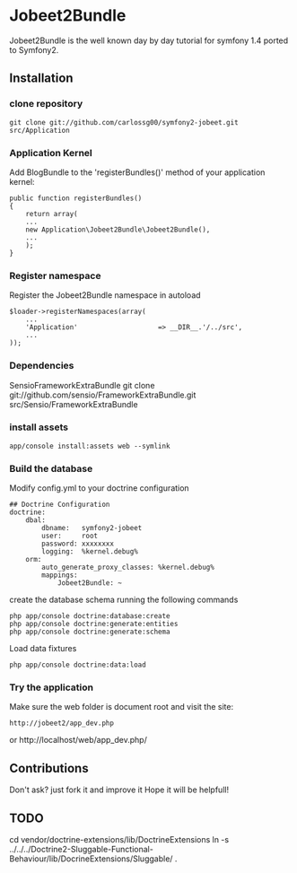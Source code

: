# Jobeet2Bundle

Jobeet2Bundle is the well known day by day tutorial for symfony 1.4 ported to Symfony2.

## Installation

### clone repository

	git clone git://github.com/carlossg00/symfony2-jobeet.git src/Application

### Application Kernel

 Add BlogBundle to the 'registerBundles()' method of your application kernel:
 
 	public function registerBundles()
 	{
 		return array(
 		...
 		new Application\Jobeet2Bundle\Jobeet2Bundle(),
 		...
 		);
 	}

### Register namespace
 
 Register the Jobeet2Bundle namespace in autoload
 
 	$loader->registerNamespaces(array(
    	...
    	'Application'					 => __DIR__.'/../src',
    	...
    ));

### Dependencies

SensioFrameworkExtraBundle
	git clone git://github.com/sensio/FrameworkExtraBundle.git src/Sensio/FrameworkExtraBundle
	


### install assets

	app/console install:assets web --symlink


### Build the database
 
 Modify config.yml to your doctrine configuration
 
	## Doctrine Configuration
	doctrine:
   		dbal:
       		dbname:   symfony2-jobeet
       		user:     root
       		password: xxxxxxxx
       		logging:  %kernel.debug%
   		orm:
       		auto_generate_proxy_classes: %kernel.debug%
       		mappings:
           		Jobeet2Bundle: ~

 create the database schema running the following commands
	
	php app/console doctrine:database:create
	php app/console doctrine:generate:entities
	php app/console doctrine:generate:schema 

 Load data fixtures

	php app/console doctrine:data:load


### Try the application

Make sure the web folder is document root and visit the site:

	http://jobeet2/app_dev.php
or
	http://localhost/web/app_dev.php/


## Contributions

Don't ask? just fork it and improve it
Hope it will be helpfull!


## TODO

cd vendor/doctrine-extensions/lib/DoctrineExtensions
ln -s ../../../Doctrine2-Sluggable-Functional-Behaviour/lib/DocrineExtensions/Sluggable/ .


